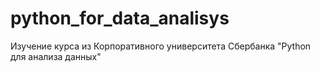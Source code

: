 # python_for_data_analisys
Изучение курса из Корпоративного университета Сбербанка "Python для анализа данных"
